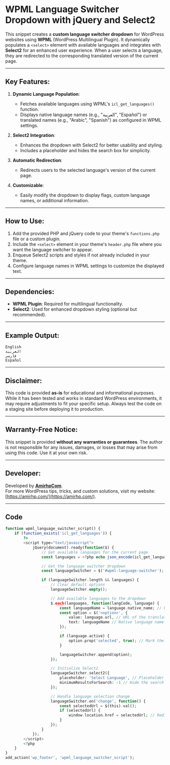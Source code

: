 # WPML Language Switcher Dropdown with jQuery and Select2

This snippet creates a **custom language switcher dropdown** for WordPress websites using **WPML** (WordPress Multilingual Plugin). It dynamically populates a `<select>` element with available languages and integrates with **Select2** for an enhanced user experience. When a user selects a language, they are redirected to the corresponding translated version of the current page.

---

## Key Features:
1. **Dynamic Language Population**:
   - Fetches available languages using WPML's `icl_get_languages()` function.
   - Displays native language names (e.g., "العربية", "Español") or translated names (e.g., "Arabic", "Spanish") as configured in WPML settings.

2. **Select2 Integration**:
   - Enhances the dropdown with Select2 for better usability and styling.
   - Includes a placeholder and hides the search box for simplicity.

3. **Automatic Redirection**:
   - Redirects users to the selected language's version of the current page.

4. **Customizable**:
   - Easily modify the dropdown to display flags, custom language names, or additional information.

---

## How to Use:
1. Add the provided PHP and jQuery code to your theme's `functions.php` file or a custom plugin.
2. Include the `<select>` element in your theme's `header.php` file where you want the language switcher to appear.
3. Enqueue Select2 scripts and styles if not already included in your theme.
4. Configure language names in WPML settings to customize the displayed text.

---

## Dependencies:
- **WPML Plugin**: Required for multilingual functionality.
- **Select2**: Used for enhanced dropdown styling (optional but recommended).

---

## Example Output:
```
English
العربية
فارسی
Español
```

---

## Disclaimer:
This code is provided **as-is** for educational and informational purposes. While it has been tested and works in standard WordPress environments, it may require adjustments to fit your specific setup. Always test the code on a staging site before deploying it to production.

---

## Warranty-Free Notice:
This snippet is provided **without any warranties or guarantees**. The author is not responsible for any issues, damages, or losses that may arise from using this code. Use it at your own risk.

---

## Developer:
Developed by **[AmirhpCom](https://amirhp.com/)**.  
For more WordPress tips, tricks, and custom solutions, visit my website: [https://amirhp.com/](https://amirhp.com/).

---

## Code

```php
function wpml_language_switcher_script() {
    if (function_exists('icl_get_languages')) {
        ?>
        <script type="text/javascript">
            jQuery(document).ready(function($) {
                // Get available languages for the current page
                const languages = <?php echo json_encode(icl_get_languages('skip_missing=0')); ?>;

                // Get the language switcher dropdown
                const languageSwitcher = $('#wpml-language-switcher');

                if (languageSwitcher.length && languages) {
                    // Clear default options
                    languageSwitcher.empty();

                    // Add available languages to the dropdown
                    $.each(languages, function(langCode, language) {
                        const languageName = language.native_name; // Use native name from WPML
                        const option = $('<option>', {
                            value: language.url, // URL of the translated page
                            text: languageName // Native language name
                        });

                        if (language.active) {
                            option.prop('selected', true); // Mark the current language as selected
                        }

                        languageSwitcher.append(option);
                    });

                    // Initialize Select2
                    languageSwitcher.select2({
                        placeholder: 'Select Language', // Placeholder text
                        minimumResultsForSearch: -1 // Hide the search box
                    });

                    // Handle language selection change
                    languageSwitcher.on('change', function() {
                        const selectedUrl = $(this).val();
                        if (selectedUrl) {
                            window.location.href = selectedUrl; // Redirect to the selected language's page
                        }
                    });
                }
            });
        </script>
        <?php
    }
}
add_action('wp_footer', 'wpml_language_switcher_script');
